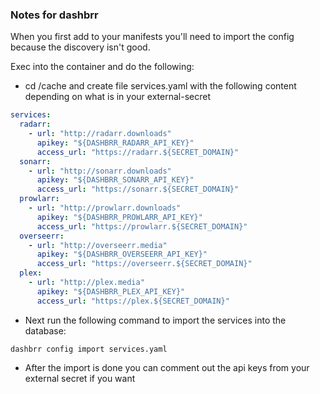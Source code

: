 ### Notes for dashbrr

When you first add to your manifests you'll need to import the config because the discovery isn't good.


Exec into the container and do the following:
- cd /cache and create file services.yaml with the following content depending on what is in your external-secret
```yaml
services:
  radarr:
    - url: "http://radarr.downloads"
      apikey: "${DASHBRR_RADARR_API_KEY}"
      access_url: "https://radarr.${SECRET_DOMAIN}"
  sonarr:
    - url: "http://sonarr.downloads"
      apikey: "${DASHBRR_SONARR_API_KEY}"
      access_url: "https://sonarr.${SECRET_DOMAIN}"
  prowlarr:
    - url: "http://prowlarr.downloads"
      apikey: "${DASHBRR_PROWLARR_API_KEY}"
      access_url: "https://prowlarr.${SECRET_DOMAIN}"
  overseerr:
    - url: "http://overseerr.media"
      apikey: "${DASHBRR_OVERSEERR_API_KEY}"
      access_url: "https://overseerr.${SECRET_DOMAIN}"
  plex:
    - url: "http://plex.media"
      apikey: "${DASHBRR_PLEX_API_KEY}"
      access_url: "https://plex.${SECRET_DOMAIN}"

```

- Next run the following command to import the services into the database:

`dashbrr config import services.yaml`

- After the import is done you can comment out the api keys from your external secret if you want
